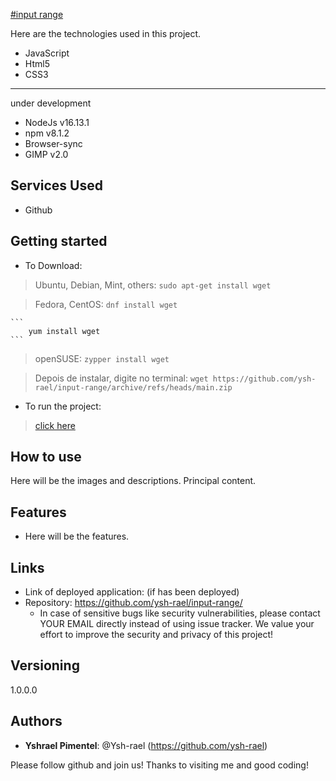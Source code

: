 [#input range](https://ysh-rael.github.io/input-range/)

Here are the technologies used in this project.
 

* JavaScript
* Html5
* CSS3
---
under development
* NodeJs v16.13.1
* npm v8.1.2
* Browser-sync
* GIMP v2.0
 
 
## Services Used
 
* Github
 
<!-- ## Ruby Gems
... -->
 
## Getting started
 
* To Download:

>	Ubuntu, Debian, Mint, others:
	  ```
	 	 sudo apt-get install wget
	  ```
	  
>	Fedora, CentOS:
	```
		dnf install wget
	```

	```
		yum install wget
	```

>	openSUSE:
	```
		zypper install wget
	```

>	Depois de instalar, digite no terminal:
	```
		wget https://github.com/ysh-rael/input-range/archive/refs/heads/main.zip
	```

* To run the project:
>    [click here](https://github.com/ysh-rael/input-range/)
 
## How to use
 
Here will be the images and descriptions. Principal content.
 
 
## Features
 
  - Here will be the features.
 
 
## Links
 
  - Link of deployed application: (if has been deployed)
  - Repository: https://github.com/ysh-rael/input-range/
    - In case of sensitive bugs like security vulnerabilities, please contact
      YOUR EMAIL directly instead of using issue tracker. We value your effort
      to improve the security and privacy of this project!
 
 
## Versioning
 
1.0.0.0
 
 
## Authors
 
* **Yshrael Pimentel**: @Ysh-rael (https://github.com/ysh-rael)
 
 
Please follow github and join us!
Thanks to visiting me and good coding!
